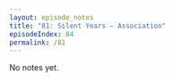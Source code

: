 ```yaml
---
layout: episode_notes
title: "81: Silent Years — Association"
episodeIndex: 84
permalink: /81
---
```

No notes yet.
